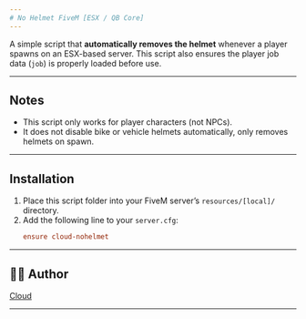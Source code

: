 ```yaml
---
# No Helmet FiveM [ESX / QB Core]
---
```

A simple script that **automatically removes the helmet** whenever a player spawns on an ESX-based server. This script also ensures the player job data (`job`) is properly loaded before use.

---
## Notes
- This script only works for player characters (not NPCs).
- It does not disable bike or vehicle helmets automatically, only removes helmets on spawn.

---
## Installation
1. Place this script folder into your FiveM server’s `resources/[local]/` directory.
2. Add the following line to your `server.cfg`:
   ```cfg
   ensure cloud-nohelmet
   ```
---
## 🧑‍💻 Author

[Cloud](https://github.com/Comethruuu)


---

